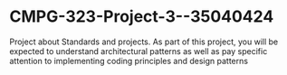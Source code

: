 # CMPG-323-Project-3--35040424
Project about Standards and projects. As part of this project, you will be expected to understand architectural patterns as well as pay specific attention to implementing coding principles and design patterns
